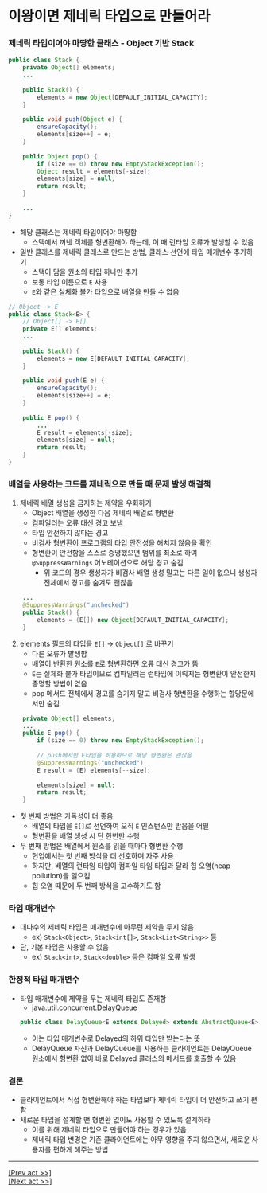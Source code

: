 # 이왕이면 제네릭 타입으로 만들어라
### 제네릭 타입이어야 마땅한 클래스 - Object 기반 Stack
```java
public class Stack {
    private Object[] elements;
    ...
    
    public Stack() {
        elements = new Object[DEFAULT_INITIAL_CAPACITY];
    }
    
    public void push(Object e) {
        ensureCapacity();
        elements[size++] = e;
    }
    
    public Object pop() {
        if (size == 0) throw new EmptyStackException();
        Object result = elements[-size];
        elements[size] = null;
        return result;
    }
    
    ...
}
```
* 해당 클래스는 제네릭 타입이어야 마땅함
    * 스택에서 꺼낸 객체를 형변환해야 하는데, 이 때 런타임 오류가 발생할 수 있음
* 일반 클래스를 제네릭 클래스로 만드는 방법, 클래스 선언에 타입 매개변수 추가하기
    * 스택이 담을 원소의 타입 하나만 추가
    * 보통 타입 이름으로 `E` 사용
    * `E`와 같은 실체화 불가 타입으로 배열을 만들 수 없음
```java
// Object -> E
public class Stack<E> {
    // Object[] -> E[]
    private E[] elements;
    ...
  
    public Stack() {
        elements = new E[DEFAULT_INITIAL_CAPACITY];
    }
    
    public void push(E e) {
        ensureCapacity();
        elements[size++] = e;
    }
    
    public E pop() {
        ...
        E result = elements[-size];
        elements[size] = null;
        return result;
    }
}
```
### 배열을 사용하는 코드를 제네릭으로 만들 때 문제 발생 해결책
1. 제네릭 배열 생성을 금지하는 제약을 우회하기
   * Object 배열을 생성한 다음 제네릭 배열로 형변환
   * 컴파일러는 오류 대신 경고 보냄
   * 타입 안전하지 않다는 경고
   * 비검사 형변환이 프로그램의 타입 안전성을 해치지 않음을 확인
   * 형변환이 안전함을 스스로 증명했으면 범위를 최소로 하여 `@SuppressWarnings` 어노테이션으로 해당 경고 숨김
      * 위 코드의 경우 생성자가 비검사 배열 생성 말고는 다른 일이 없으니 생성자 전체에서 경고를 숨겨도 괜찮음
```java
    ...
    @SuppressWarnings("unchecked")
    public Stack() {
        elements = (E[]) new Object[DEFAULT_INITIAL_CAPACITY];
    }
```
2. elements 필드의 타입을 `E[]` -> `Object[]` 로 바꾸기
   * 다른 오류가 발생함
   * 배열이 반환한 원소를 `E`로 형변환하면 오류 대신 경고가 뜸
   * `E`는 실체화 불가 타입이므로 컴파일러는 런타임에 이뤄지는 형변환이 안전한지 증명할 방법이 없음
   * pop 메서드 전체에서 경고를 숨기지 말고 비검사 형변환을 수행하는 할당문에서만 숨김
```java
    private Object[] elements;
    ...
    public E pop() {
        if (size == 0) throw new EmptyStackException();
        
        // push에서만 E타입을 허용하므로 해당 형변환은 괜찮음
        @SuppressWarnings("unchecked")
        E result = (E) elements[--size];
        
        elements[size] = null;
        return result;
    }
```
* 첫 번째 방법은 가독성이 더 좋음
    * 배열의 타입을 `E[]`로 선언하여 오직 `E` 인스턴스만 받음을 어필
    * 형변환을 배열 생성 시 단 한번만 수행
* 두 번째 방법은 배열에서 원소를 읽을 때마다 형변환 수행
    * 현업에서는 첫 번째 방식을 더 선호하며 자주 사용
    * 하지만, 배열의 런타임 타입이 컴파일 타임 타입과 달라 힙 오염(heap pollution)을 일으킴
    * 힙 오염 때문에 두 번째 방식을 고수하기도 함
### 타입 매개변수
* 대다수의 제네릭 타입은 매개변수에 아무런 제약을 두지 않음
    * ex) `Stack<Object>`, `Stack<int[]>`, `Stack<List<String>>` 등
* 단, 기본 타입은 사용할 수 없음
    * ex) `Stack<int>`, `Stack<double>` 등은 컴파일 오류 발생
### 한정적 타입 매개변수
* 타입 매개변수에 제약을 두는 제네릭 타입도 존재함
    * java.util.concurrent.DelayQueue
    ```java
    public class DelayQueue<E extends Delayed> extends AbstractQueue<E>
    ```
    * 이는 타입 매개변수로 Delayed의 하위 타입만 받는다는 뜻
    * DelayQueue 자신과 DelayQueue를 사용하는 클라이언트는 DelayQueue 원소에서 형변환 없이 바로 Delayed 클래스의 메서드를 호출할 수 있음
### 결론
* 클라이언트에서 직접 형변환해야 하는 타입보다 제네릭 타입이 더 안전하고 쓰기 편함
* 새로운 타입을 설계할 땐 형변환 없이도 사용할 수 있도록 설계하라
    * 이를 위해 제네릭 타입으로 만들어야 하는 경우가 있음
    * 제네릭 타입 변경은 기존 클라이언트에는 아무 영향을 주지 않으면서, 새로운 사용자를 편하게 해주는 방법
---
[[Prev act >>]](../act3/README.md)  
[[Next act >>]](../act5/README.md)